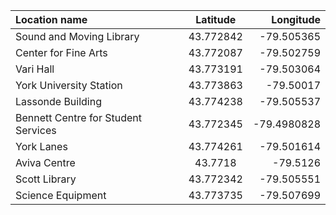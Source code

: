 | Location name | Latitude|Longitude |
| :---         |     :---:      |          ---: |
| Sound and Moving Library | 43.772842 | -79.505365 | 
| Center for Fine Arts | 43.772087 | -79.502759 |
| Vari Hall | 43.773191 | -79.503064 |
| York University Station | 43.773863 | -79.50017 |
| Lassonde Building | 43.774238 | -79.505537 |
| Bennett Centre for Student Services | 43.772345 | -79.4980828 |
| York Lanes | 43.774261 | -79.501614 |
| Aviva Centre | 43.7718 | -79.5126 |
| Scott Library | 43.772342 | -79.505551 |
| Science Equipment | 43.773735 | -79.507699 |
